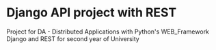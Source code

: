 # Django API project with REST

Project for DA - Distributed Applications with Python's WEB_Framework Django and REST for second year of University
